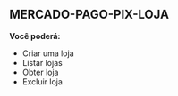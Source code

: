 ## MERCADO-PAGO-PIX-LOJA

<b>Você poderá:</b><br>

- Criar uma loja<br>
- Listar lojas<br>
- Obter loja<br>
- Excluir loja<br>
